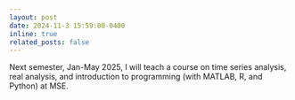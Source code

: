 ```yaml
---
layout: post
date: 2024-11-3 15:59:00-0400
inline: true
related_posts: false
---
```


Next semester, Jan-May 2025, I will teach a course on time series analysis, real analysis, and introduction to programming (with MATLAB, R, and Python) at MSE.
